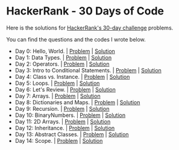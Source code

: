 # HackerRank - 30 Days of Code

Here is the solutions for [HackerRank's 30-day challenge](https://www.hackerrank.com/domains/tutorials/30-days-of-code) problems.

You can find the questions and the codes I wrote below.

* Day 0: Hello, World. | [Problem](https://www.hackerrank.com/challenges/30-hello-world/problem?isFullScreen=true) | [Solution](https://github.com/CheesyFrappe/30-days-of-code/blob/main/0%20-%20Hello%2C%20World/Solution.java)
* Day 1: Data Types. | [Problem](https://www.hackerrank.com/challenges/30-data-types/problem) | [Solution](https://github.com/CheesyFrappe/30-days-of-code/blob/main/1%20-%20Data%20Types/Solution.java)
* Day 2: Operators. | [Problem](https://www.hackerrank.com/challenges/30-operators/problem) | [Solution](https://github.com/CheesyFrappe/30-days-of-code/blob/main/2%20-%20Operators/Solution.java)
* Day 3: Intro to Conditional Statements. | [Problem](https://www.hackerrank.com/challenges/30-conditional-statements/problem?isFullScreen=true) | [Solution](https://github.com/CheesyFrappe/30-days-of-code/blob/main/3%20-%20Intro%20to%20Conditional%20Statements/Solution.java)
* Day 4: Class vs. Instance. | [Problem](https://www.hackerrank.com/challenges/30-class-vs-instance/problem?isFullScreen=true) | [Solution](https://github.com/CheesyFrappe/30-days-of-code/blob/main/4%20-%20Class%20vs%20Instance/Person.java)
* Day 5: Loops. | [Problem](https://www.hackerrank.com/challenges/30-loops/problem?isFullScreen=true) | [Solution](https://github.com/CheesyFrappe/30-days-of-code/blob/main/5%20-%20Loops/Solution.java)
* Day 6: Let's Review. | [Problem](https://www.hackerrank.com/challenges/30-review-loop/problem?isFullScreen=true) | [Solution](https://github.com/CheesyFrappe/30-days-of-code/blob/main/6%20-%20Let's%20Review/Solution.java)
* Day 7: Arrays. | [Problem](https://www.hackerrank.com/challenges/30-arrays/problem?isFullScreen=true) | [Solution](https://github.com/CheesyFrappe/30-days-of-code/blob/main/7%20-%20Arrays/Solution.java)
* Day 8: Dictionaries and Maps. | [Problem](https://www.hackerrank.com/challenges/30-dictionaries-and-maps/problem) | [Solution](https://github.com/CheesyFrappe/30-days-of-code/blob/main/8%20-%20Dictionaries%20and%20Maps/Solution.java)
* Day 9: Recursion. | [Problem](https://www.hackerrank.com/challenges/30-recursion/problem?isFullScreen=true) | [Solution](https://github.com/CheesyFrappe/30-days-of-code/blob/main/9%20-Recursion/Solution.java)
* Day 10: BinaryNumbers. | [Problem](https://www.hackerrank.com/challenges/30-binary-numbers/problem?isFullScreen=true) |
[Solution](https://github.com/CheesyFrappe/30-days-of-code/blob/main/10%20-%20Binary%20Numbers/Solution.java)
* Day 11: 2D Arrays. | [Problem](https://www.hackerrank.com/challenges/30-2d-arrays?isFullScreen=true) |
[Solution](https://github.com/CheesyFrappe/30-days-of-code/tree/main/11%20-%202D%20Arrays)
* Day 12: Inheritance. | [Problem](https://www.hackerrank.com/challenges/30-inheritance/problem?isFullScreen=true) |
[Solution](https://github.com/CheesyFrappe/30-days-of-code/tree/main/12%20-%20Inheritance)
* Day 13: Abstract Classes. | [Problem](https://www.hackerrank.com/challenges/30-abstract-classes/problem?isFullScreen=true) |
[Solution](https://github.com/CheesyFrappe/30-days-of-code/tree/main/13%20-%20Abstract%20Classes)
* Day 14: Scope. | [Problem](https://www.hackerrank.com/challenges/30-scope/problem?isFullScreen=true) |
[Solution](https://github.com/CheesyFrappe/30-days-of-code/tree/main/14%20-%20Scope)



